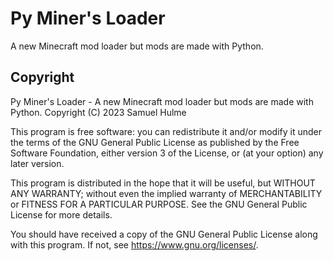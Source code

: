 # Py Miner's Loader

A new Minecraft mod loader but mods are made with Python.


## Copyright

Py Miner's Loader - A new Minecraft mod loader but mods are made with Python.
Copyright (C) 2023  Samuel Hulme

This program is free software: you can redistribute it and/or modify
it under the terms of the GNU General Public License as published by
the Free Software Foundation, either version 3 of the License, or
(at your option) any later version.

This program is distributed in the hope that it will be useful,
but WITHOUT ANY WARRANTY; without even the implied warranty of
MERCHANTABILITY or FITNESS FOR A PARTICULAR PURPOSE.  See the
GNU General Public License for more details.

You should have received a copy of the GNU General Public License
along with this program.  If not, see <https://www.gnu.org/licenses/>.
